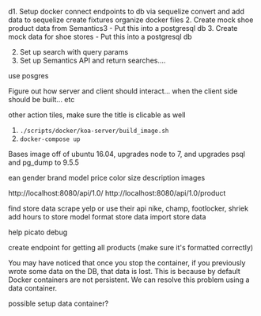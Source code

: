 d1. Setup docker
    connect endpoints to db via sequelize
    convert and add data to sequelize
    create fixtures
    organize docker files
2. Create mock shoe product data from Semantics3
    - Put this into a postgresql db
3. Create mock data for shoe stores
    - Put this into a postgresql db


2. Set up search with query params
3. Set up Semantics API and return searches....


use posgres

Figure out how server and client should interact... when the client side should be built... etc

other action tiles, make sure the title is clicable as well


1. `./scripts/docker/koa-server/build_image.sh`
2. `docker-compose up`


Bases image off of ubuntu 16.04, upgrades node to 7, and upgrades psql and pg_dump to 9.5.5


ean
gender
brand
model
price
color
size
description
images

http://localhost:8080/api/1.0/
http://localhost:8080/api/1.0/product


find store data
  scrape yelp or use their api
    nike, champ, footlocker, shriek
add hours to store model
format store data
import store data




help picato debug

create endpoint for getting all products (make sure it's formatted correctly)



You may have noticed that once you stop the container, if you previously wrote some data on the DB, that data is lost. This is because by default Docker containers are not persistent. We can resolve this problem using a data container.

possible setup data container?
